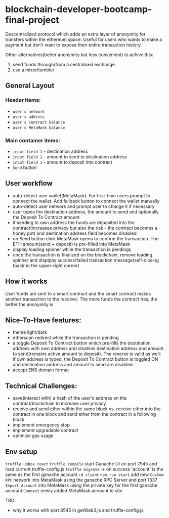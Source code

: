 # blockchain-developer-bootcamp-final-project

Descentralized protocol which adds an extra layer of anonymity for transfers within the ethereum space. Useful for users who wants to make a payment but don't want to expose their entire transaction history.

Other alternatives(better anonymity but less convenient) to achive this:

1. send funds through/from a centralised exchange
2. use a mixer/tumbler

## General Layout

### Header items:

- `user's network`
- `user's address`
- `user's contract balance`
- `user's MetaMask balance`

### Main container items:

- `input field 1` - destination address
- `input field 2` - amount to send to destination address
- `input field 3` - amount to deposit into contract
- `Send` button

## User workflow

- auto-detect user wallet(MetaMask). For first-time users prompt to connect the wallet. Add fallback button to connect the wallet manually
- auto-detect user network and prompt user to change it if necessary
- user types the destination address, the amount to send and optionally the Deposit To Contract amount
- if sending to own address the funds are deposited into the contract(increases privacy but also the risk - the contract becomes a honey pot) and destination address field becomes disabled
- on Send button click MetaMask opens to confirm the transaction. The ETH amount(send + deposit) is pre-filled into MetaMask
- display loading spinner while the transaction is pendings
- once the transaction is finalized on the blockchain, remove loading spinner and displpay success/failed transaction message(self-closing toastr in the upper-right corner)

## How it works

User funds are sent to a smart contract and the smart contract makes another transaction to the receiver. The more funds the contract has, the better the anonymity is

## Nice-To-Have features:

- theme light/dark
- etherscan redirect while the transaction is pending
- a toggle Deposit To Contract button which pre-fills the destination address with own address and disables destination address and amount to send(remains active amount to deposit). The reverse is valid as well: if own address is typed, the Deposit To Contract button is toggled ON and destination address and amount to send are disabled.
- accept ENS domain format

## Technical Challenges:

- save(interact with) a hash of the user's address on the contract/blockchain to increase user privacy
- receive and send ether within the same block vs. receive ether into the contract in one block and send ether from the contract in a following block
- implement emergency stop
- implement upgradable contract
- optimize gas usage

## Env setup

`truffle unbox react`
`truffle compile`
start Ganache UI on port 7545 and load current truffle-config.js
`truffle migrate` -> on success 'account' is the same as the first ganache account
`cd client`
`npm run start`
add new `Custom RPC` network into MetaMask using the ganache RPC Server and port 1337
`Import Account` into MetaMask using the private key for the first ganache account
`Connect` newly added MetaMask account to site

TBD:

- why it works with port 8545 in getWeb3.js and truffle-config.js
